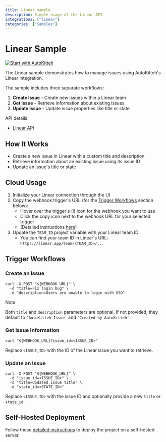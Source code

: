 ```yaml
---
title: Linear sample
description: Simple usage of the Linear API
integrations: ["linear"]
categories: ["Samples"]
---
```


# Linear Sample

[![Start with AutoKitteh](https://autokitteh.com/assets/autokitteh-badge.svg)](https://app.autokitteh.cloud/template?template-name=samples/linear)

The Linear sample demonstrates how to manage issues using AutoKitteh's Linear integration.

The sample includes three separate workflows:

1. **Create Issue** - Create new issues within a Linear team
2. **Get Issue** - Retrieve information about existing issues
3. **Update Issue** - Update issue properties like title or state

API details:

- [Linear API](https://developers.linear.app/docs)

## How It Works

- Create a new issue in Linear with a custom title and description
- Retrieve information about an existing issue using its issue ID
- Update an issue's title or state

## Cloud Usage

1. Initialize your Linear connection through the UI
2. Copy the webhook trigger's URL (for the [Trigger Workflows](#trigger-workflows) section below):
   - Hover over the trigger's (i) icon for the webhook you want to use
   - Click the copy icon next to the webhook URL for your selected trigger
   - (Detailed instructions [here](https://docs.autokitteh.com/get_started/deployment#webhook-urls))
3. Update the `TEAM_ID` project variable with your Linear team ID
   - You can find your team ID in Linear's URL: `https://linear.app/team/<TEAM_ID>/...`

## Trigger Workflows

### Create an Issue

```shell
curl -X POST "${WEBHOOK_URL}" \
  -d "title=Fix login bug" \
  -d "description=Users are unable to login with SSO"
```

> [!NOTE]
> Both `title` and `description` parameters are optional. If not provided, they default to `'AutoKitteh Issue'` and `'Created by AutoKitteh'`.

### Get Issue Information

```shell
curl "${WEBHOOK_URL}?issue_id=<ISSUE_ID>"
```

Replace `<ISSUE_ID>` with the ID of the Linear issue you want to retrieve.

### Update an Issue

```shell
curl -X POST "${WEBHOOK_URL}" \
  -d "issue_id=<ISSUE_ID>" \
  -d "title=Updated issue title" \
  -d "state_id=<STATE_ID>"
```

Replace `<ISSUE_ID>` with the issue ID and optionally provide a new `title` or `state_id`.

## Self-Hosted Deployment

Follow these [detailed instructions](https://docs.autokitteh.com/get_started/deployment) to deploy the project on a self-hosted server.
